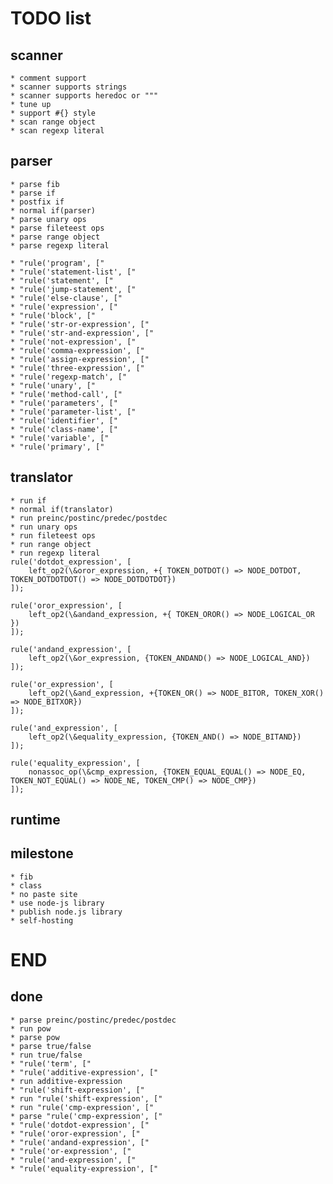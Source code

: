 TODO list
=========

scanner
-------

    * comment support
    * scanner supports strings
    * scanner supports heredoc or """
    * tune up
    * support #{} style
    * scan range object
    * scan regexp literal

parser
------

    * parse fib
    * parse if
    * postfix if
    * normal if(parser)
    * parse unary ops
    * parse fileteest ops
    * parse range object
    * parse regexp literal

    * "rule('program', ["
    * "rule('statement-list', ["
    * "rule('statement', ["
    * "rule('jump-statement', ["
    * "rule('else-clause', ["
    * "rule('expression', ["
    * "rule('block', ["
    * "rule('str-or-expression', ["
    * "rule('str-and-expression', ["
    * "rule('not-expression', ["
    * "rule('comma-expression', ["
    * "rule('assign-expression', ["
    * "rule('three-expression', ["
    * "rule('regexp-match', ["
    * "rule('unary', ["
    * "rule('method-call', ["
    * "rule('parameters', ["
    * "rule('parameter-list', ["
    * "rule('identifier', ["
    * "rule('class-name', ["
    * "rule('variable', ["
    * "rule('primary', ["

translator
----------

    * run if
    * normal if(translator)
    * run preinc/postinc/predec/postdec
    * run unary ops
    * run fileteest ops
    * run range object
    * run regexp literal
    rule('dotdot_expression', [
        left_op2(\&oror_expression, +{ TOKEN_DOTDOT() => NODE_DOTDOT, TOKEN_DOTDOTDOT() => NODE_DOTDOTDOT})
    ]);

    rule('oror_expression', [
        left_op2(\&andand_expression, +{ TOKEN_OROR() => NODE_LOGICAL_OR })
    ]);

    rule('andand_expression', [
        left_op2(\&or_expression, {TOKEN_ANDAND() => NODE_LOGICAL_AND})
    ]);

    rule('or_expression', [
        left_op2(\&and_expression, +{TOKEN_OR() => NODE_BITOR, TOKEN_XOR() => NODE_BITXOR})
    ]);

    rule('and_expression', [
        left_op2(\&equality_expression, {TOKEN_AND() => NODE_BITAND})
    ]);

    rule('equality_expression', [
        nonassoc_op(\&cmp_expression, {TOKEN_EQUAL_EQUAL() => NODE_EQ, TOKEN_NOT_EQUAL() => NODE_NE, TOKEN_CMP() => NODE_CMP})
    ]);

runtime
-------

milestone
---------

    * fib
    * class
    * no paste site
    * use node-js library
    * publish node.js library
    * self-hosting

END
===

done
----

    * parse preinc/postinc/predec/postdec
    * run pow
    * parse pow
    * parse true/false
    * run true/false
    * "rule('term', ["
    * "rule('additive-expression', ["
    * run additive-expression
    * "rule('shift-expression', ["
    * run "rule('shift-expression', ["
    * run "rule('cmp-expression', ["
    * parse "rule('cmp-expression', ["
    * "rule('dotdot-expression', ["
    * "rule('oror-expression', ["
    * "rule('andand-expression', ["
    * "rule('or-expression', ["
    * "rule('and-expression', ["
    * "rule('equality-expression', ["

